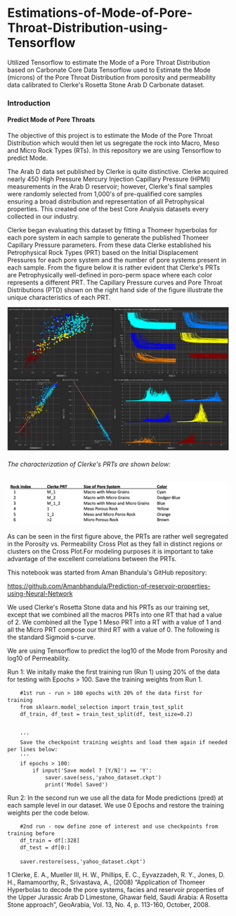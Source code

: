 # Estimations-of-Mode-of-Pore-Throat-Distribution-using-Tensorflow
Utilized Tensorflow to estimate the Mode of a Pore Throat Distribution based on Carbonate Core Data
Tensorflow used to Estimate the Mode (microns) of the Pore Throat Distribution from porosity and permeability data calibrated to Clerke's Rosetta Stone Arab D Carbonate dataset.
### Introduction
#### Predict Mode of Pore Throats
The objective of this project is to estimate the Mode of the Pore Throat Distribution which would then let us segregate the rock into Macro, Meso and Micro Rock Types (RTs). In this repository we are using Tensorflow  to predict Mode. 

The Arab D data set published by Clerke is quite distinctive. Clerke acquired nearly 450 High Pressure Mercury Injection Capillary Pressure (HPMI) measurements in the Arab D reservoir; however, Clerke's final samples were randomly selected from 1,000's of pre-qualified core samples ensuring a broad distribution and representation of all Petrophysical properties. This created one of the best Core Analysis datasets every collected in our industry. 

Clerke began evaluating this dataset by fitting a Thomeer hyperbolas for each pore system in each sample to generate the published Thomeer Capillary Pressure parameters. From these data Clerke established his Petrophysical Rock Types (PRT) based on the Initial Displacement Pressures for each pore system and the number of pore systems present in each sample. From the figure below it is rather evident that Clerke's PRTs are Petrophysically well-defined in poro-perm space where each color represents a different PRT.  The Capillary Pressure curves and Pore Throat Distributions (PTD) shown on the right hand side of the figure illustrate the unique characteristics of each PRT. 

![TS_Image](PRT.png)

###### The characterization of Clerke's PRTs are shown below:

![TS_Image](Rock-Types.png)

As can be seen in the first figure above, the PRTs are rather well segregated in the Porosity vs. Permeability Cross Plot as they fall in distinct regions or clusters on the Cross Plot.For modeling purposes it is important to take advantage of the excellent correlations between the PRTs. 

This notebook was started from Aman Bhandula's GitHub repository:

https://github.com/Amanbhandula/Prediction-of-reservoir-properties-using-Neural-Network

We used Clerke's Rosetta Stone data and his PRTs as our training set, except that we combined all the macros PRTs into one RT that had a value of 2. We combined all the Type 1 Meso PRT into a RT with a value of 1 and all the Micro PRT compose our third RT with a value of 0. The following is the standard Sigmoid s-curve.

We are using Tensorflow to predict the log10 of the Mode from Porosity and log10 of Permeability. 

Run 1:
We initally make the first training run (Run 1) using 20% of the data for testing with Epochs > 100. Save the training weights from Run 1. 

        #1st run - run > 100 epochs with 20% of the data first for training
        from sklearn.model_selection import train_test_split
        df_train, df_test = train_test_split(df, test_size=0.2)


        '''
        Save the checkpoint training weights and load them again if needed per lines below:
        '''
        if epochs > 100: 
            if input('Save model ? [Y/N]') == 'Y':
                saver.save(sess,'yahoo_dataset.ckpt')
                print('Model Saved') 

Run 2:
In the second run we use all the data for Mode predictions (pred) at each sample level in our dataset. We use 0 Epochs and restore the training weights per the code below.

        #2nd run - now define zone of interest and use checkpoints from training before
        df_train = df[:328]   
        df_test = df[0:]       

        saver.restore(sess,'yahoo_dataset.ckpt')




1 Clerke, E. A., Mueller III, H. W., Phillips, E. C., Eyvazzadeh, R. Y., Jones, D. H., Ramamoorthy, R., Srivastava, A., (2008) “Application of Thomeer Hyperbolas to decode the pore systems, facies and reservoir properties of the Upper Jurassic Arab D Limestone, Ghawar field, Saudi Arabia: A Rosetta Stone approach”, GeoArabia, Vol. 13, No. 4, p. 113-160, October, 2008. 
